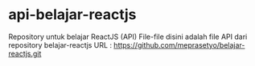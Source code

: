 # api-belajar-reactjs
Repository untuk belajar ReactJS (API)
File-file disini adalah file API dari repository belajar-reactjs
URL : https://github.com/meprasetyo/belajar-reactjs.git
